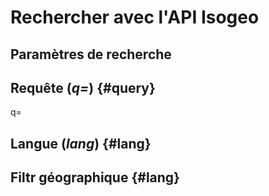 # Rechercher avec l'API Isogeo

## Paramètres de recherche

## Requête \(_q=_\) {#query}

q=

## Langue \(_lang_\) {#lang}

## Filtr géographique {#lang}

